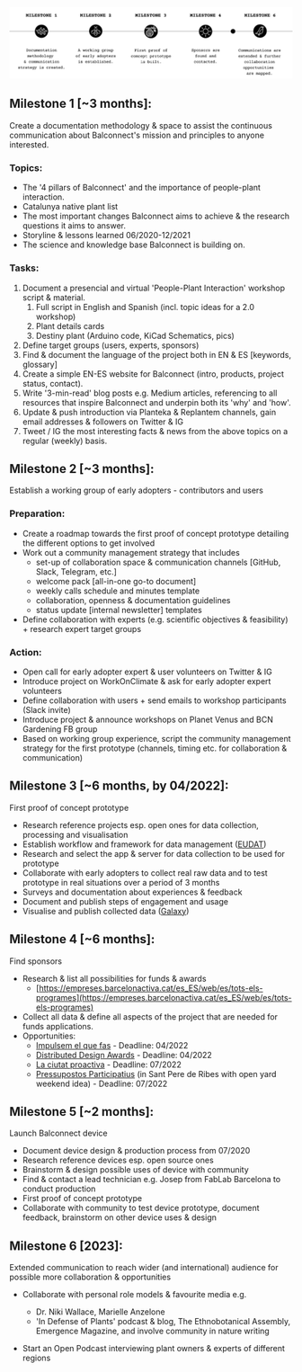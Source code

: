 ![readme_img_milestones.png](https://github.com/adelsarvary/Balconnect/blob/main/images/readme_img_milestones.png)

## Milestone 1 [~3 months]: 
Create a documentation methodology & space to assist the continuous communication about Balconnect's mission and principles to anyone interested.
    
### Topics:
    
* The '4 pillars of Balconnect' and the importance of people-plant interaction.
* Catalunya native plant list
* The most important changes Balconnect aims to achieve & the research questions it aims to answer.
* Storyline & lessons learned 06/2020-12/2021
* The science and knowledge base Balconnect is building on.
    
### Tasks:
    
1. Document a presencial and virtual 'People-Plant Interaction' workshop script & material.
    1. Full script in English and Spanish (incl. topic ideas for a 2.0 workshop)
    2. Plant details cards
    3. Destiny plant (Arduino code, KiCad Schematics, pics)
2. Define target groups (users, experts, sponsors)
3. Find & document the language of the project both in EN & ES [keywords, glossary]
4. Create a simple EN-ES website for Balconnect (intro, products, project status, contact).
5. Write '3-min-read' blog posts e.g. Medium articles, referencing to all resources that inspire Balconnect and underpin both its 'why' and 'how'.
6. Update & push introduction via Planteka & Replantem channels, gain email addresses & followers on Twitter & IG
7. Tweet / IG the most interesting facts & news from the above topics on a regular (weekly) basis.


## Milestone 2 [~3 months]: 
Establish a working group of early adopters - contributors and users    
    
### Preparation:
    
* Create a roadmap towards the first proof of concept prototype detailing the different options to get involved
* Work out a community management strategy that includes
  - set-up of collaboration space & communication channels [GitHub, Slack, Telegram, etc.]
  - welcome pack [all-in-one go-to document]
  - weekly calls schedule and minutes template
  - collaboration, openness & documentation guidelines
  - status update [internal newsletter] templates
 * Define collaboration with experts (e.g. scientific objectives & feasibility) + research expert target groups
    
### Action:
    
* Open call for early adopter expert & user volunteers on Twitter & IG
* Introduce project on WorkOnClimate & ask for early adopter expert volunteers
* Define collaboration with users + send emails to workshop participants (Slack invite)
* Introduce project & announce workshops on Planet Venus and BCN Gardening FB group
* Based on working group experience, script the community management strategy for the first prototype (channels, timing etc. for collaboration & communication)


## Milestone 3 [~6 months, by 04/2022]: 
First proof of concept prototype
    
* Research reference projects esp. open ones for data collection, processing and visualisation
* Establish workflow and framework for data management ([EUDAT](https://sp.eudat.eu/catalog/))
* Research and select the app & server for data collection to be used for prototype
* Collaborate with early adopters to collect real raw data and to test prototype in real situations over a period of 3 months
* Surveys and documentation about experiences & feedback
* Document and publish steps of engagement and usage
* Visualise and publish collected data ([Galaxy](https://usegalaxy.org/))
  
  
## Milestone 4 [~6 months]: 
Find sponsors
    
* Research & list all possibilities for funds & awards
   * [https://empreses.barcelonactiva.cat/es_ES/web/es/tots-els-programes](https://empreses.barcelonactiva.cat/es_ES/web/es/tots-els-programes)
* Collect all data & define all aspects of the project that are needed for funds applications.
* Opportunities:
   * [Impulsem el que fas](https://empreses.barcelonactiva.cat/es/web/es/impulsem-el-que-fas) - Deadline: 04/2022
   * [Distributed Design Awards](https://distributeddesign.eu/) - Deadline: 04/2022
   * [La ciutat proactiva](https://bithabitat.barcelona/es/ciutatproactiva) - Deadline: 07/2022
   * [Pressupostos Participatius](https://www.santperederibes.cat/ajuntament/participacio-ciutadana) (in Sant Pere de Ribes with open yard weekend idea) - Deadline: 07/2022


## Milestone 5 [~2 months]: 
Launch Balconnect device
    
* Document device design & production process from 07/2020
* Research reference devices esp. open source ones
* Brainstorm & design possible uses of device with community
* Find & contact a lead technician e.g. Josep from FabLab Barcelona to conduct production
* First proof of concept prototype
* Collaborate with community to test device prototype, document feedback, brainstorm on other device uses & design


## Milestone 6 [2023]: 
Extended communication to reach wider (and international) audience for possible more collaboration & opportunities

* Collaborate with personal role models & favourite media e.g.
  * Dr. Niki Wallace, Marielle Anzelone
  * 'In Defense of Plants' podcast & blog, The Ethnobotanical Assembly, Emergence Magazine, and involve community in nature writing
   
* Start an Open Podcast interviewing plant owners & experts of different regions
